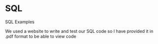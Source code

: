 # SQL
SQL Examples

We used a website to write and test our SQL code so I have provided it in .pdf format to be able to view code
